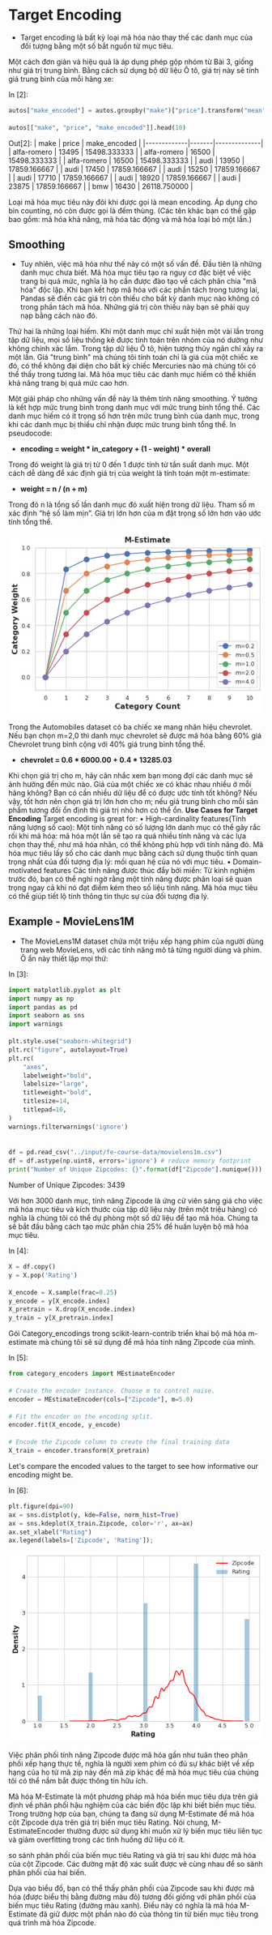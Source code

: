 # Target Encoding

* Target encoding là bất kỳ loại mã hóa nào thay thế các danh mục của đối tượng bằng một số bắt nguồn từ mục tiêu. 

Một cách đơn giản và hiệu quả là áp dụng phép gộp nhóm từ Bài 3, giống như giá trị trung bình. Bằng cách sử dụng bộ dữ liệu Ô tô, giá trị này sẽ tính giá trung bình của mỗi hãng xe:

In [2]:
```python
autos["make_encoded"] = autos.groupby("make")["price"].transform("mean")

autos[["make", "price", "make_encoded"]].head(10)
```
Out[2]:
| make        | price | make_encoded |
|-------------|-------|--------------|
| alfa-romero | 13495 | 15498.333333 |
| alfa-romero | 16500 | 15498.333333 |
| alfa-romero | 16500 | 15498.333333 |
| audi        | 13950 | 17859.166667 |
| audi        | 17450 | 17859.166667 |
| audi        | 15250 | 17859.166667 |
| audi        | 17710 | 17859.166667 |
| audi        | 18920 | 17859.166667 |
| audi        | 23875 | 17859.166667 |
| bmw         | 16430 | 26118.750000 |

Loại mã hóa mục tiêu này đôi khi được gọi là mean encoding. Áp dụng cho bin counting, nó còn được gọi là đếm thùng. (Các tên khác bạn có thể gặp bao gồm: mã hóa khả năng, mã hóa tác động và mã hóa loại bỏ một lần.)
## Smoothing
* Tuy nhiên, việc mã hóa như thế này có một số vấn đề. Đầu tiên là những danh mục chưa biết. Mã hóa mục tiêu tạo ra nguy cơ đặc biệt về việc trang bị quá mức, nghĩa là họ cần được đào tạo về cách phân chia "mã hóa" độc lập. Khi bạn kết hợp mã hóa với các phần tách trong tương lai, Pandas sẽ điền các giá trị còn thiếu cho bất kỳ danh mục nào không có trong phần tách mã hóa. Những giá trị còn thiếu này bạn sẽ phải quy nạp bằng cách nào đó.

Thứ hai là những loại hiếm. Khi một danh mục chỉ xuất hiện một vài lần trong tập dữ liệu, mọi số liệu thống kê được tính toán trên nhóm của nó dường như không chính xác lắm. Trong tập dữ liệu Ô tô, hiện tượng thủy ngân chỉ xảy ra một lần. Giá "trung bình" mà chúng tôi tính toán chỉ là giá của một chiếc xe đó, có thể không đại diện cho bất kỳ chiếc Mercuries nào mà chúng tôi có thể thấy trong tương lai. Mã hóa mục tiêu các danh mục hiếm có thể khiến khả năng trang bị quá mức cao hơn.

Một giải pháp cho những vấn đề này là thêm tính năng  smoothing. Ý tưởng là kết hợp mức trung bình trong danh mục với mức trung bình tổng thể. Các danh mục hiếm có ít trọng số hơn trên mức trung bình của danh mục, trong khi các danh mục bị thiếu chỉ nhận được mức trung bình tổng thể.
In pseudocode:
* **encoding = weight * in_category + (1 - weight) * overall**

Trong đó weight là giá trị từ 0 đến 1 được tính từ tần suất danh mục. Một cách dễ dàng để xác định giá trị của  weight là tính toán một m-estimate:
* **weight = n / (n + m)**

Trong đó n là tổng số lần danh mục đó xuất hiện trong dữ liệu. Tham số m xác định “hệ số làm mịn”. Giá trị lớn hơn của m đặt trọng số lớn hơn vào ước tính tổng thể.
 

![alt text](./img/image.png) 

Trong the Automobiles dataset  có ba chiếc xe mang nhãn hiệu chevrolet. Nếu bạn chọn m=2,0 thì danh mục chevrolet sẽ được mã hóa bằng 60% giá Chevrolet trung bình cộng với 40% giá trung bình tổng thể.

* **chevrolet = 0.6 * 6000.00 + 0.4 * 13285.03**

Khi chọn giá trị cho m, hãy cân nhắc xem bạn mong đợi các danh mục sẽ ảnh hưởng đến mức nào. Giá của một chiếc xe có khác nhau nhiều ở mỗi hãng không? Bạn có cần nhiều dữ liệu để có được ước tính tốt không? Nếu vậy, tốt hơn nên chọn giá trị lớn hơn cho m; nếu giá trung bình cho mỗi sản phẩm tương đối ổn định thì giá trị nhỏ hơn có thể ổn.
**Use Cases for Target Encoding**
Target encoding is great for:
•	High-cardinality features(Tính năng lượng số cao): Một tính năng có số lượng lớn danh mục có thể gây rắc rối khi mã hóa: mã hóa một lần sẽ tạo ra quá nhiều tính năng và các lựa chọn thay thế, như mã hóa nhãn, có thể không phù hợp với tính năng đó. Mã hóa mục tiêu lấy số cho các danh mục bằng cách sử dụng thuộc tính quan trọng nhất của đối tượng địa lý: mối quan hệ của nó với mục tiêu.
•	Domain-motivated features Các tính năng được thúc đẩy bởi miền: Từ kinh nghiệm trước đó, bạn có thể nghi ngờ rằng một tính năng được phân loại sẽ quan trọng ngay cả khi nó đạt điểm kém theo số liệu tính năng. Mã hóa mục tiêu có thể giúp tiết lộ tính thông tin thực sự của đối tượng địa lý.
## Example - MovieLens1M
* The MovieLens1M dataset 
chứa một triệu xếp hạng phim của người dùng trang web MovieLens, với các tính năng mô tả từng người dùng và phim. Ô ẩn này thiết lập mọi thứ:


In [3]:
```python
import matplotlib.pyplot as plt
import numpy as np
import pandas as pd
import seaborn as sns
import warnings

plt.style.use("seaborn-whitegrid")
plt.rc("figure", autolayout=True)
plt.rc(
    "axes",
    labelweight="bold",
    labelsize="large",
    titleweight="bold",
    titlesize=14,
    titlepad=10,
)
warnings.filterwarnings('ignore')


df = pd.read_csv("../input/fe-course-data/movielens1m.csv")
df = df.astype(np.uint8, errors='ignore') # reduce memory footprint
print("Number of Unique Zipcodes: {}".format(df["Zipcode"].nunique()))
```
Number of Unique Zipcodes: 3439

Với hơn 3000 danh mục, tính năng Zipcode là ứng cử viên sáng giá cho việc mã hóa mục tiêu và kích thước của tập dữ liệu này (trên một triệu hàng) có nghĩa là chúng tôi có thể dự phòng một số dữ liệu để tạo mã hóa.
Chúng ta sẽ bắt đầu bằng cách tạo mức phân chia 25% để huấn luyện bộ mã hóa mục tiêu.

In [4]:
```python
X = df.copy()
y = X.pop('Rating')

X_encode = X.sample(frac=0.25)
y_encode = y[X_encode.index]
X_pretrain = X.drop(X_encode.index)
y_train = y[X_pretrain.index]
```
Gói Category_encodings trong scikit-learn-contrib triển khai bộ mã hóa m-estimate mà chúng tôi sẽ sử dụng để mã hóa tính năng Zipcode của mình.

In [5]:
```python
from category_encoders import MEstimateEncoder

# Create the encoder instance. Choose m to control noise.
encoder = MEstimateEncoder(cols=["Zipcode"], m=5.0)

# Fit the encoder on the encoding split.
encoder.fit(X_encode, y_encode)

# Encode the Zipcode column to create the final training data
X_train = encoder.transform(X_pretrain)
```
Let's compare the encoded values to the target to see how informative our encoding might be.

In [6]:
```python
plt.figure(dpi=90)
ax = sns.distplot(y, kde=False, norm_hist=True)
ax = sns.kdeplot(X_train.Zipcode, color='r', ax=ax)
ax.set_xlabel("Rating")
ax.legend(labels=['Zipcode', 'Rating']);
``` 


![alt text](./img/image-1.png)


Việc phân phối tính năng Zipcode được mã hóa gần như tuân theo phân phối xếp hạng thực tế, nghĩa là người xem phim có đủ sự khác biệt về xếp hạng của họ từ mã zip này đến mã zip khác để mã hóa mục tiêu của chúng tôi có thể nắm bắt được thông tin hữu ích. 

Mã hóa M-Estimate là một phương pháp mã hóa biến mục tiêu dựa trên giả định về phân phối hậu nghiệm của các biến độc lập khi biết biến mục tiêu. Trong trường hợp của bạn, chúng ta đang sử dụng M-Estimate để mã hóa cột Zipcode dựa trên giá trị biến mục tiêu Rating. 
Nói chung, M-EstimateEncoder thường được sử dụng khi muốn xử lý biến mục tiêu liên tục và giảm overfitting trong các tình huống dữ liệu có ít.

so sánh phân phối của biến mục tiêu Rating và giá trị sau khi được mã hóa của cột Zipcode. Các đường mật độ xác suất được vẽ cùng nhau để so sánh phân phối của hai biến.

Dựa vào biểu đồ, bạn có thể thấy phân phối của Zipcode sau khi được mã hóa (được biểu thị bằng đường màu đỏ) tương đối giống với phân phối của biến mục tiêu Rating (đường màu xanh). Điều này có nghĩa là mã hóa M-Estimate đã giữ được một phần nào đó của thông tin từ biến mục tiêu trong quá trình mã hóa Zipcode.
